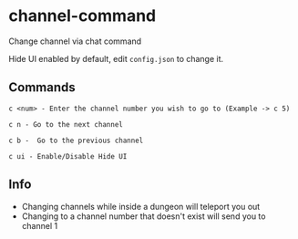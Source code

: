 # channel-command
Change channel via chat command

Hide UI enabled by default, edit `config.json` to change it.

## Commands
```
c <num> - Enter the channel number you wish to go to (Example -> c 5)

c n - Go to the next channel

c b -  Go to the previous channel

c ui - Enable/Disable Hide UI
```

## Info
- Changing channels while inside a dungeon will teleport you out
- Changing to a channel number that doesn't exist will send you to channel 1